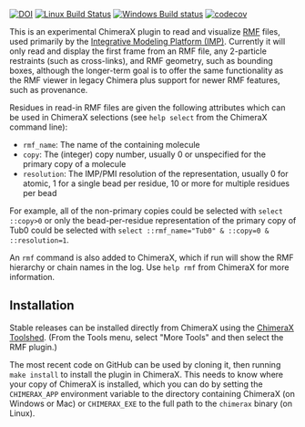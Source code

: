 [![DOI](https://zenodo.org/badge/DOI/10.5281/zenodo.3675794.svg)](https://doi.org/10.5281/zenodo.3675794)
[![Linux Build Status](https://travis-ci.org/salilab/rmf_chimerax.svg?branch=master)](https://travis-ci.org/salilab/rmf_chimerax)
[![Windows Build status](https://ci.appveyor.com/api/projects/status/mq3gpl2t8jd8s8yb?svg=true)](https://ci.appveyor.com/project/benmwebb/rmf-chimerax)
[![codecov](https://codecov.io/gh/salilab/rmf_chimerax/branch/master/graph/badge.svg)](https://codecov.io/gh/salilab/rmf_chimerax)

This is an experimental ChimeraX plugin to read and visualize
[RMF](https://integrativemodeling.org/rmf/) files, used primarily by the
[Integrative Modeling Platform (IMP)](https://integrativemodeling.org/).
Currently it will only read and display the first frame from an RMF file, any
2-particle restraints (such as cross-links), and RMF geometry, such as
bounding boxes, although the longer-term goal
is to offer the same functionality as the RMF viewer in legacy Chimera plus
support for newer RMF features, such as provenance.

Residues in read-in RMF files are given the following attributes which can
be used in ChimeraX selections (see `help select` from the ChimeraX command
line):

 - `rmf_name`: The name of the containing molecule
 - `copy`: The (integer) copy number, usually 0 or unspecified for the
   primary copy of a molecule
 - `resolution`: The IMP/PMI resolution of the representation, usually 0 for
   atomic, 1 for a single bead per residue, 10 or more for multiple residues per
   bead

For example, all of the non-primary copies could be selected with
`select ::copy>0` or only the bead-per-residue representation of the primary
copy of Tub0 could be selected with
`select ::rmf_name="Tub0" & ::copy=0 & ::resolution=1`.

An `rmf` command is also added to ChimeraX, which if run will show
the RMF hierarchy or chain names in the log. Use `help rmf` from ChimeraX
for more information.

## Installation

Stable releases can be installed directly from ChimeraX using the
[ChimeraX Toolshed](https://cxtoolshed.rbvi.ucsf.edu/). (From the Tools menu,
select "More Tools" and then select the RMF plugin.)

The most recent code on GitHub can be used by cloning it, then running
`make install` to install the plugin in ChimeraX. This needs to know where
your copy of ChimeraX is installed, which you can do by setting the
`CHIMERAX_APP` environment variable to the directory containing ChimeraX (on
Windows or Mac) or `CHIMERAX_EXE` to the full path to the `chimerax` binary
(on Linux).
